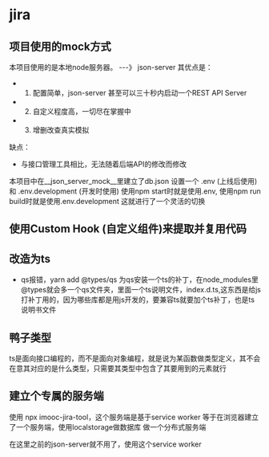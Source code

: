 # jira
## 项目使用的mock方式
本项目使用的是本地node服务器。
---》 json-server
其优点是：
- 1. 配置简单，json-server 甚至可以三十秒内启动一个REST API Server
- 2. 自定义程度高，一切尽在掌握中
- 3. 增删改查真实模拟

缺点：
- 与接口管理工具相比，无法随着后端API的修改而修改

本项目中在__json_server_mock__里建立了db.json
设置一个 .env (上线后使用) 和 .env.development (开发时使用) 使用npm start时就是使用.env, 使用npm run build时就是使用.env.development 这就进行了一个灵活的切换

## 使用Custom Hook (自定义组件)来提取并复用代码

## 改造为ts
- qs报错，yarn add @types/qs 为qs安装一个ts的补丁，在node_modules里@types就会多一个qs文件夹，里面一个ts说明文件，index.d.ts,这东西是给js打补丁用的，因为哪些库都是用js开发的，要兼容ts就要加个ts补丁，也是ts说明书文件

## 鸭子类型
ts是面向接口编程的，而不是面向对象编程，就是说为某函数做类型定义，其不会在意其对应的是什么类型，只需要其类型中包含了其要用到的元素就行

## 建立个专属的服务端
使用 npx imooc-jira-tool，这个服务端是基于service worker 等于在浏览器建立了一个服务端，使用localstorage做数据库
做一个分布式服务端

在这里之前的json-server就不用了，使用这个service worker